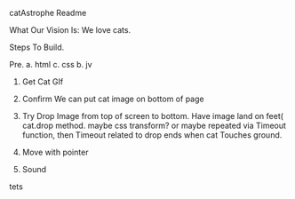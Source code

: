 catAstrophe Readme

What Our Vision Is:
We love cats.



Steps To Build.

Pre. 
a. html
c. css
b. jv


1. Get Cat GIf

2. Confirm We can put cat image on bottom of page

3. Try Drop Image from top of screen to bottom. Have image land on feet( cat.drop method. maybe css transform? or maybe repeated via Timeout function, then Timeout related to drop ends when cat Touches ground.

4. Move with pointer

5. Sound 

tets


